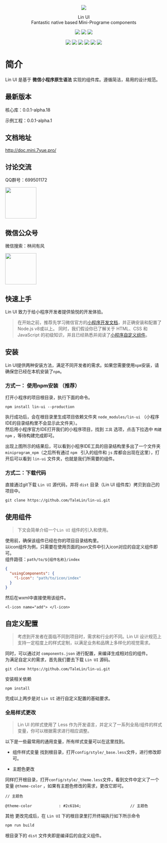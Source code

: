 
<p align="center">
  <!-- <a href="http://doc.mini.7yue.pro/"> -->
    <img
      class="QR-img" src="http://imglf3.nosdn0.126.net/img/YUdIR2E3ME5weEZWVFhTU3I2YnRTVnB6VHZsbHR0SzJtMHNCK28rUE41QzljaFBmdmc2ZUFBPT0.jpg?imageView&thumbnail=500x0&quality=96&stripmeta=0&type=jpg">
  <!-- </a> -->
</p>

<div align="center"> <span class="logo" > Lin UI </span> </div>

<div class="row" />

<div align="center">
  <span class="desc" >Fantastic native based Mini-Programe components</span> 
</div>

<div align="center">

![](https://img.shields.io/badge/build-passing-00d508.svg)
![](https://img.shields.io/badge/version-0.0.1.alpha.17-3963bc.svg)
![](https://img.shields.io/badge/license-MIT-3963bc.svg)

</div>

<div align="center">

![](https://img.shields.io/badge/less-^2.7.3-00d508.svg)
![](https://img.shields.io/badge/eslint-^5.0.1-00d508.svg)
![](https://img.shields.io/badge/cli-0.0.1.alpha.1-3963bc.svg)
![](https://img.shields.io/badge/npm-v3.0.0+-00d508.svg)
![](https://img.shields.io/badge/gulp-v3.9.1-00d508.svg)
![](https://img.shields.io/badge/node-v8.11.0+-00d508.svg)

</div>

# 简介

Lin UI 是基于 **微信小程序原生语法** 实现的组件库。遵循简洁，易用的设计规范。

## 最新版本

核心库：0.0.1-alpha.18

示例工程：0.0.1-alpha.1


## 文档地址

http://doc.mini.7yue.pro/ 

## 讨论交流
QQ群号：699501172 <br/>

<img class="QR-img" style="height: 100px; width:100px" src="http://imglf4.nosdn0.126.net/img/YUdIR2E3ME5weEdlNThuRmI4TFh3YVczZzB1N3BrbithelM1OFZMb09SSDNuQSs5V0RhM2lBPT0.jpg?imageView&thumbnail=250x0&quality=96&stripmeta=0&type=jpg">


## 微信公众号
微信搜索：林间有风 <br/>

<img class="QR-img" style="height: 100px; width:100px"  src="http://imglf6.nosdn0.126.net/img/YUdIR2E3ME5weEdlNThuRmI4TFh3UWhiNmladWVoaTlXUXpicEFPa1F6czFNYkdmcWRIbGRRPT0.jpg?imageView&thumbnail=500x0&quality=96&stripmeta=0&type=jpg">


## 快速上手

Lin UI 致力于给小程序开发者提供愉悦的开发体验。
> 在开始之前，推荐先学习微信官方的[小程序开发文档](https://developers.weixin.qq.com/miniprogram/dev/index.html?t=18101612)，并正确安装和配置了 Node.js v8或以上。 同时，我们假设你已了解关于 HTML、CSS 和 JavaScript 的初级知识，并且已经熟悉并阅读了[小程序自定义组件](https://developers.weixin.qq.com/miniprogram/dev/framework/custom-component/)。

## 安装

Lin UI提供两种安装方法，满足不同开发者的需求。如果您需要使用`npm`安装，请确保您已经在本机安装了`npm`。

### 方式一： 使用npm安装 （推荐）

打开小程序的项目根目录，执行下面的命令。

```base
npm install lin-ui --production
```

执行成功后，会在根目录里生成项目依赖文件夹 `node_modules/lin-ui` （小程序IDE的目录结构里不会显示此文件夹）。
<br/>
然后用小程序官方IDE打开我们的小程序项目，找到 `工具` 选项，点击下拉选中 `构建npm` ，等待构建完成即可。

出现上图所示的结果后，可以看到小程序IDE工具的目录结构里多出了一个文件夹 `miniprogram_npm`（之后所有通过 `npm ` 引入的组件和 `js` 库都会出现在这里），打开后可以看到 `lin-ui` 文件夹，也就是我们所需要的组件。

### 方式二：下载代码

直接通过git下载  `Lin UI`  源代码，并将 `dist` 目录（Lin UI 组件库）拷贝到自己的项目中。

```base
git clone https://github.com/TaleLin/lin-ui.git
```

## 使用组件

> 下文会简单介绍一个`Lin UI` 组件的引入和使用。

使用前，确保该组件已经在你的项目目录结构里。
<br />
以icon组件为例，只需要在使用页面的json文件中引入icon对应的自定义组件即可。
<br />
组件路径：`path/to/${组件名称}/index`
```json
{
  "usingComponents": {
    "l-icon": "path/to/icon/index"
  }
}
```

然后在wxml中直接使用该组件。
```wxml
<l-icon name="add"> </l-icon>
```

## 自定义配置

> 考虑到开发者在面临不同到项目时，需求和行业的不同。Lin UI 设计规范上支持一定程度上的样式定制，以满足业务和品牌上多样化的视觉需求。

同时，可以通过对 `components.json` 进行配置，来编译生成相对应的组件。
<br />
为满足自定义的需求，首先我们要去下载 `Lin UI` 源码。

```base
git clone https://github.com/TaleLin/lin-ui.git
```
安装相关依赖

```base
npm install
```

完成以上两步是对 `Lin UI` 进行自定义配置的基础要求。

### 全局样式更改
> Lin UI 的样式使用了 Less 作为开发语言，并定义了一系列全局/组件的样式变量，你可以根据需求进行相应调整。

以下是一些最常用的通用变量，所有样式变量可以在这里找到。

 - 组件样式变量
找到根目录，打开`config/style/_base.less`文件，进行修改即可。

 
- 主题色更改

同样打开根目录，打开`config/style/_theme.less`文件，看到文件中定义了一个变量 `@theme-color` ，如果有主题色修改的需求，更改它即可。
```less
// 主题色

@theme-color            : #2c61b4;                      // 主题色

```

其他
更改完成后，在 `Lin UI` 下的根目录里打开终端执行如下所示命令

```bash
npm run build
```

根目录下的 `dist` 文件夹即是编译后的自定义组件。
